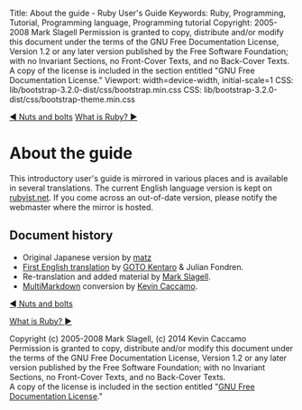 Title: About the guide - Ruby User's Guide
Keywords: Ruby, Programming, Tutorial, Programming language, Programming tutorial
Copyright: 2005-2008 Mark Slagell
           Permission is granted to copy, distribute and/or modify this document under the terms of the GNU Free Documentation License, Version 1.2 or any later version published by the Free Software Foundation; with no Invariant Sections, no Front-Cover Texts, and no Back-Cover Texts.
           A copy of the license is included in the section entitled "GNU Free Documentation License."
Viewport: width=device-width, initial-scale=1
CSS: lib/bootstrap-3.2.0-dist/css/bootstrap.min.css
CSS: lib/bootstrap-3.2.0-dist/css/bootstrap-theme.min.css

<div class="container">
<!-- Previous page -->
<a href="misc.html" class="btn btn-default">&#9668; Nuts and bolts</a>
<!-- Next page -->
<a href="index.html" class="btn btn-default">What is Ruby? &#9658;</a>

About the guide
===============

This introductory user's guide is mirrored in various places and is
available in several translations.  The current English language
version is kept on [rubyist.net](http://www.rubyist.net/~slagell/ruby/).  If you
come across an out-of-date version, please notify the webmaster where
the mirror is hosted.

Document history
----------------

- Original Japanese version by [matz](mailto:matz@netlab.co.jp)
- [First English translation](http://www.math.sci.hokudai.ac.jp/~gotoken/ruby/ruby-uguide/)
  by [GOTO Kentaro](mailto:gotoken@notwork.org) & Julian Fondren.
- Re-translation and added material by [Mark Slagell](mailto:slagell@ruby-lang.org).
- [MultiMarkdown](https://github.com/fletcher/multimarkdown-4) conversion by [Kevin Caccamo](mailto:kevin@ciinet.org).

<!-- Previous page -->
<a href="misc.html" class="btn btn-default">&#9668; Nuts and bolts</a>
<!-- Next page -->
<a href="index.html" class="btn btn-default">What is Ruby? &#9658;</a>

Copyright (c) 2005-2008 Mark Slagell, (c) 2014 Kevin Caccamo  
Permission is granted to copy, distribute and/or modify this document under the terms of the GNU Free Documentation License, Version 1.2 or any later version published by the Free Software Foundation; with no Invariant Sections, no Front-Cover Texts, and no Back-Cover Texts.  
A copy of the license is included in the section entitled "[GNU Free Documentation License](license.html)."

</div>
<script src="lib/jquery-1.11.1.min.js"></script>
<script src="lib/bootstrap-3.2.0-dist/js/bootstrap.min.js"></script>
<script src="kbdnav.js"></script>
